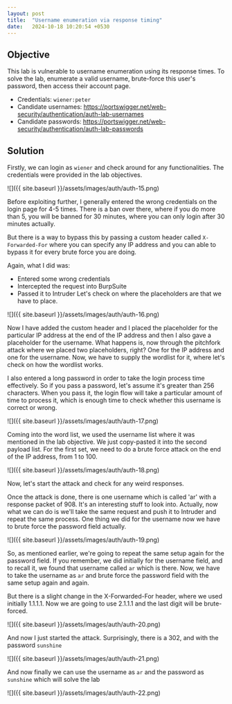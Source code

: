 ```yaml
---
layout: post
title:  "Username enumeration via response timing"
date:   2024-10-18 10:20:54 +0530
---
```


## Objective 

This lab is vulnerable to username enumeration using its response times. To solve the lab, enumerate a valid username, brute-force this user's password, then access their account page.

- Credentials: `wiener:peter`
- Candidate usernames: https://portswigger.net/web-security/authentication/auth-lab-usernames
- Candidate passwords: https://portswigger.net/web-security/authentication/auth-lab-passwords

## Solution 

Firstly, we can login as `wiener` and check around for any functionalities. The credentials were provided in the lab objectives. 

![]({{ site.baseurl }}/assets/images/auth/auth-15.png)

Before exploiting further, I generally entered the wrong credentials on the login page for 4-5 times. There is a ban over there, where if you do more than 5, you will be banned for 30 minutes, where you can only login after 30 minutes actually. 

But there is a way to bypass this by passing a custom header called `X-Forwarded-For` where you can specify any IP address and you can able to bypass it for every brute force you are doing. 

Again, what I did was:
- Entered some wrong credentials
- Intercepted the request into BurpSuite
- Passed it to Intruder
Let's check on where the placeholders are that we have to place. 

![]({{ site.baseurl }}/assets/images/auth/auth-16.png)

Now I have added the custom header and I placed the placeholder for the particular IP address at the end of the IP address and then I also gave a placeholder for the username. What happens is, now through the pitchfork attack where we placed two placeholders, right? One for the IP address and one for the username. Now, we have to supply the wordlist for it, where let's check on how the wordlist works. 

I also entered a long password in order to take the login process time effectively. So if you pass a password, let's assume it's greater than 256 characters. When you pass it, the login flow will take a particular amount of time to process it, which is enough time to check whether this username is correct or wrong. 

![]({{ site.baseurl }}/assets/images/auth/auth-17.png)

Coming into the word list, we used the username list where it was mentioned in the lab objective. We just copy-pasted it into the second payload list. For the first set, we need to do a brute force attack on the end of the IP address, from 1 to 100. 

![]({{ site.baseurl }}/assets/images/auth/auth-18.png)

Now, let's start the attack and check for any weird responses. 

Once the attack is done, there is one username which is called 'ar' with a response packet of 908. It's an interesting stuff to look into. Actually, now what we can do is we'll take the same request and push it to Intruder and repeat the same process. One thing we did for the username now we have to brute force the password field actually. 

![]({{ site.baseurl }}/assets/images/auth/auth-19.png)

So, as mentioned earlier, we're going to repeat the same setup again for the password field. If you remember, we did initially for the username field, and to recall it, we found that username called `ar` which is there. Now, we have to take the username as `ar` and brute force the password field with the same setup again and again. 

But there is a slight change in the X-Forwarded-For header, where we used initially 1.1.1.1. Now we are going to use 2.1.1.$1$ and the last digit will be brute-forced. 

![]({{ site.baseurl }}/assets/images/auth/auth-20.png)

And now I just started the attack. Surprisingly, there is a 302, and with the password `sunshine` 

![]({{ site.baseurl }}/assets/images/auth/auth-21.png)

And now finally we can use the username as `ar` and the password as `sunshine` which will solve the lab 

![]({{ site.baseurl }}/assets/images/auth/auth-22.png)